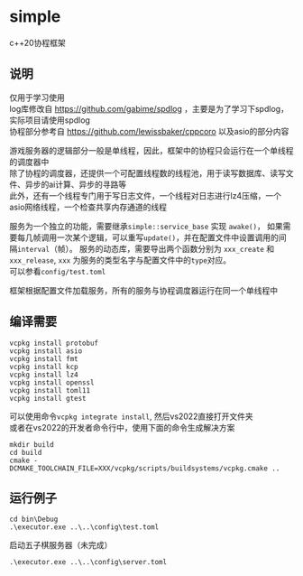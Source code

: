 # simple
c++20协程框架

## 说明
仅用于学习使用  
log库修改自 https://github.com/gabime/spdlog ，主要是为了学习下spdlog，实际项目请使用spdlog  
协程部分参考自 https://github.com/lewissbaker/cppcoro 以及asio的部分内容  

游戏服务器的逻辑部分一般是单线程，因此，框架中的协程只会运行在一个单线程的调度器中  
除了协程的调度器，还提供一个可配置线程数的线程池，用于读写数据库、读写文件、异步的ai计算、异步的寻路等  
此外，还有一个线程专门用于写日志文件，一个线程对日志进行lz4压缩，一个asio网络线程，一个检查共享内存通道的线程

服务为一个独立的功能，需要继承`simple::service_base` 实现 `awake()`，
如果需要每几帧调用一次某个逻辑，可以重写`update()`，并在配置文件中设置调用的间隔`interval`（帧）。
服务的动态库，需要导出两个函数分别为 `xxx_create` 和 `xxx_release`, `xxx` 为服务的类型名字与配置文件中的`type`对应。  
可以参看`config/test.toml`

框架根据配置文件加载服务，所有的服务与协程调度器运行在同一个单线程中

## 编译需要
```
vcpkg install protobuf
vcpkg install asio
vcpkg install fmt
vcpkg install kcp
vcpkg install lz4
vcpkg install openssl
vcpkg install toml11
vcpkg install gtest
```

可以使用命令`vcpkg integrate install`, 然后vs2022直接打开文件夹  
或者在vs2022的开发者命令行中，使用下面的命令生成解决方案
```
mkdir build
cd build
cmake -DCMAKE_TOOLCHAIN_FILE=XXX/vcpkg/scripts/buildsystems/vcpkg.cmake ..
```

## 运行例子
```
cd bin\Debug
.\executor.exe ..\..\config\test.toml
```

启动五子棋服务器（未完成）
```
.\executor.exe ..\..\config\server.toml
```
